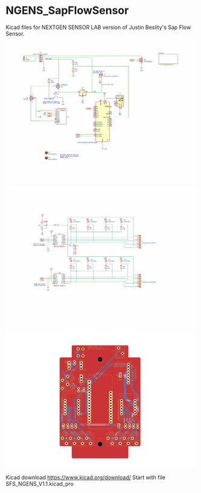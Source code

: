 # NGENS_SapFlowSensor

Kicad files for NEXTGEN SENSOR LAB version of Justin Beslity's Sap Flow Sensor. 
![image](SFS_NGENS_V1.1.SCH_Page_1.jpg)
![image](SFS_NGENS_V1.1.SCH_Page_2.jpg)
![image](SFS_NGENS_V1.1.PCB.jpg)

Kicad download https://www.kicad.org/download/
Start with file SFS_NGENS_V1.1.kicad_pro
